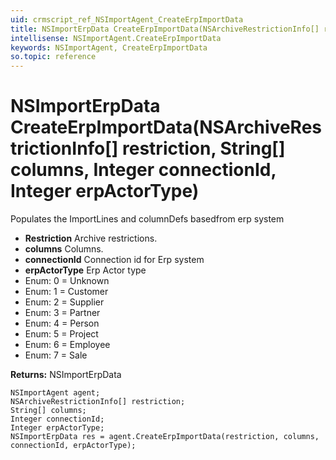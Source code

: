 ```yaml
---
uid: crmscript_ref_NSImportAgent_CreateErpImportData
title: NSImportErpData CreateErpImportData(NSArchiveRestrictionInfo[] restriction, String[] columns, Integer connectionId, Integer erpActorType)
intellisense: NSImportAgent.CreateErpImportData
keywords: NSImportAgent, CreateErpImportData
so.topic: reference
---
```


# NSImportErpData CreateErpImportData(NSArchiveRestrictionInfo[] restriction, String[] columns, Integer connectionId, Integer erpActorType)

Populates the ImportLines and columnDefs basedfrom erp system

* **Restriction** Archive restrictions.
* **columns** Columns.
* **connectionId** Connection id for Erp system
* **erpActorType** Erp Actor type
* Enum: 0 = Unknown
* Enum: 1 = Customer
* Enum: 2 = Supplier
* Enum: 3 = Partner
* Enum: 4 = Person
* Enum: 5 = Project
* Enum: 6 = Employee
* Enum: 7 = Sale

**Returns:** NSImportErpData

```crmscript
NSImportAgent agent;
NSArchiveRestrictionInfo[] restriction;
String[] columns;
Integer connectionId;
Integer erpActorType;
NSImportErpData res = agent.CreateErpImportData(restriction, columns, connectionId, erpActorType);
```

